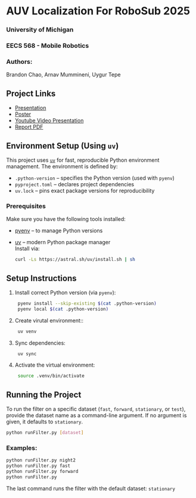 # AUV Localization For RoboSub 2025

### University of Michigan
### EECS 568 - Mobile Robotics
### Authors:
Brandon Chao, Arnav Mummineni, Uygur Tepe

## Project Links
- [Presentation](https://docs.google.com/presentation/d/1NNAO6MbM_hFGEJAGUN9Gh9jjmtLyGP5KdW3aVJFrTwY/edit?usp=sharing)
- [Poster](https://docs.google.com/presentation/d/1hqiXGAFdEgmC7Jd4VIRxZhGYROk3lQNWJUzdXORtVcc/edit?usp=sharing)
- [Youtube Video Presentation](https://youtu.be/6RysDLbGtNM)
- [Report PDF](EECS_568_Paper.pdf)

## Environment Setup (Using `uv`)

This project uses [`uv`](https://github.com/astral-sh/uv) for fast, reproducible Python environment management. The environment is defined by:

- `.python-version` – specifies the Python version (used with `pyenv`)
- `pyproject.toml` – declares project dependencies
- `uv.lock` – pins exact package versions for reproducibility

### Prerequisites

Make sure you have the following tools installed:

- [pyenv](https://github.com/pyenv/pyenv) – to manage Python versions
- [uv](https://github.com/astral-sh/uv) – modern Python package manager  
  Install via:

  ```bash
  curl -Ls https://astral.sh/uv/install.sh | sh

## Setup Instructions
1. Install correct Python version (via `pyenv`):
   ```bash
    pyenv install --skip-existing $(cat .python-version)
    pyenv local $(cat .python-version)
   ```

2. Create virutal environment::
   ```bash
    uv venv 
    ```

3. Sync dependencies:
   ```bash
    uv sync
   ```

4. Activate the virtual environment:
   ```bash
    source .venv/bin/activate
   ```

## Running the Project
To run the filter on a specific dataset (`fast`, `forward`, `stationary`, or `test`), provide the dataset name as a command-line argument. If no argument is given, it defaults to `stationary`.

```bash
python runFilter.py [dataset]
```

### Examples:
```bash
python runFilter.py night2
python runFilter.py fast
python runFilter.py forward
python runFilter.py
```
The last command runs the filter with the default dataset: `stationary`